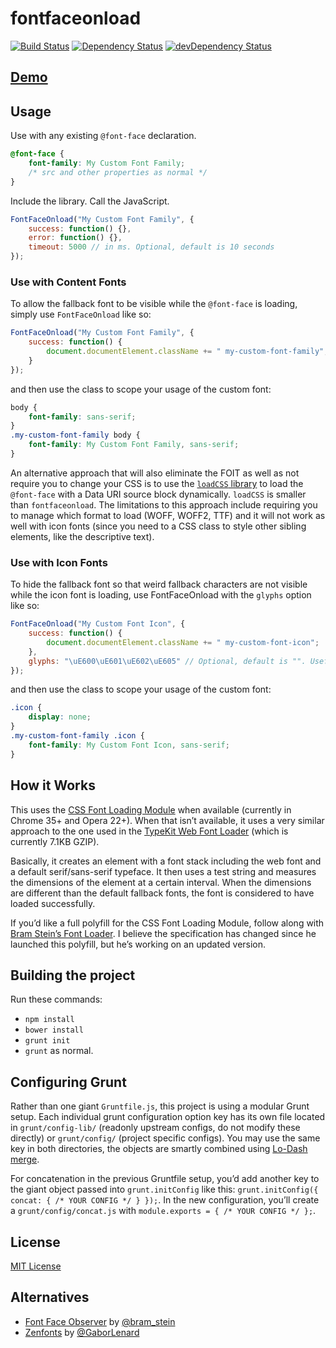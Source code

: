 # fontfaceonload

[![Build Status](https://img.shields.io/travis/zachleat/fontfaceonload/master.svg)](https://travis-ci.org/zachleat/fontfaceonload)
[![Dependency Status](https://david-dm.org/zachleat/fontfaceonload.svg)](https://david-dm.org/zachleat/fontfaceonload)
[![devDependency Status](https://david-dm.org/zachleat/fontfaceonload/dev-status.svg)](https://david-dm.org/zachleat/fontfaceonload#info=devDependencies)

## [Demo](http://zachleat.github.io/fontfaceonload/demo/demo.html)

## Usage

Use with any existing `@font-face` declaration.

```css
@font-face {
    font-family: My Custom Font Family;
    /* src and other properties as normal */
}
```

Include the library. Call the JavaScript.

```js
FontFaceOnload("My Custom Font Family", {
    success: function() {},
    error: function() {},
    timeout: 5000 // in ms. Optional, default is 10 seconds
});
```

### Use with Content Fonts

To allow the fallback font to be visible while the `@font-face` is loading, simply use `FontFaceOnload` like so:

```js
FontFaceOnload("My Custom Font Family", {
    success: function() {
        document.documentElement.className += " my-custom-font-family";
    }
});
```

and then use the class to scope your usage of the custom font:

```css
body {
    font-family: sans-serif;
}
.my-custom-font-family body {
    font-family: My Custom Font Family, sans-serif;
}
```

An alternative approach that will also eliminate the FOIT as well as not require you to change your CSS is to use the [`loadCSS` library](https://github.com/filamentgroup/loadCSS#usage-example-with-content-fonts) to load the `@font-face` with a Data URI source block dynamically. `loadCSS` is smaller than `fontfaceonload`. The limitations to this approach include requiring you to manage which format to load (WOFF, WOFF2, TTF) and it will not work as well with icon fonts (since you need to a CSS class to style other sibling elements, like the descriptive text).

### Use with Icon Fonts

To hide the fallback font so that weird fallback characters are not visible while the icon font is loading, use FontFaceOnload with the `glyphs` option like so:

```js
FontFaceOnload("My Custom Font Icon", {
    success: function() {
        document.documentElement.className += " my-custom-font-icon";
    },
    glyphs: "\uE600\uE601\uE602\uE605" // Optional, default is "". Useful for icon fonts: a few code points from your custom font icon.
});
```

and then use the class to scope your usage of the custom font:

```css
.icon {
    display: none;
}
.my-custom-font-family .icon {
    font-family: My Custom Font Icon, sans-serif;
}
```

## How it Works

This uses the [CSS Font Loading Module](http://dev.w3.org/csswg/css-font-loading/) when available (currently in Chrome 35+ and Opera 22+). When that isn’t available, it uses a very similar approach to the one used in the [TypeKit Web Font Loader](https://github.com/typekit/webfontloader) (which is currently 7.1KB GZIP).

Basically, it creates an element with a font stack including the web font and a default serif/sans-serif typeface.  It then uses a test string and measures the dimensions of the element at a certain interval. When the dimensions are different than the default fallback fonts, the font is considered to have loaded successfully.

If you’d like a full polyfill for the CSS Font Loading Module, follow along with [Bram Stein’s Font Loader](https://github.com/bramstein/fontloader). I believe the specification has changed since he launched this polyfill, but he’s working on an updated version.

## Building the project

Run these commands:

 * `npm install`
 * `bower install`
 * `grunt init`
 * `grunt` as normal.

## Configuring Grunt

Rather than one giant `Gruntfile.js`, this project is using a modular Grunt setup. Each individual grunt configuration option key has its own file located in `grunt/config-lib/` (readonly upstream configs, do not modify these directly) or `grunt/config/` (project specific configs). You may use the same key in both directories, the objects are smartly combined using [Lo-Dash merge](http://lodash.com/docs#merge).

For concatenation in the previous Gruntfile setup, you’d add another key to the giant object passed into `grunt.initConfig` like this: `grunt.initConfig({ concat: { /* YOUR CONFIG */ } });`. In the new configuration, you’ll create a `grunt/config/concat.js` with `module.exports = { /* YOUR CONFIG */ };`.

## License

[MIT License](http://en.wikipedia.org/wiki/MIT_License)

## Alternatives

* [Font Face Observer](https://github.com/bramstein/fontfaceobserver) by [@bram_stein](https://twitter.com/bram_stein)
* [Zenfonts](https://github.com/gaborlenard/zenfonts) by [@GaborLenard](https://twitter.com/GaborLenard)
